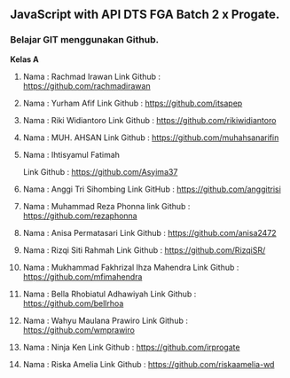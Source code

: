 ## JavaScript with API DTS FGA Batch 2 x Progate.

<h3>Belajar GIT menggunakan Github.</h3>

**Kelas A**

1. Nama : Rachmad Irawan
   Link Github : https://github.com/rachmadirawan

2. Nama : Yurham Afif
   Link Github : https://github.com/itsapep

3. Nama : Riki Widiantoro
   Link Github : https://github.com/rikiwidiantoro

4. Nama : MUH. AHSAN
   Link Github : https://github.com/muhahsanarifin

5. Nama : Ihtisyamul Fatimah

   Link Github : https://github.com/Asyima37

6. Nama : Anggi Tri Sihombing
   Link GitHub : https://github.com/anggitrisi

7. Nama : Muhammad Reza Phonna
   link Github : https://github.com/rezaphonna

8. Nama : Anisa Permatasari
   Link Github : https://github.com/anisa2472

9. Nama : Rizqi Siti Rahmah
   Link Github : https://github.com/RizqiSR/
10. Nama : Mukhammad Fakhrizal Ihza Mahendra
    Link Github : https://github.com/mfimahendra
11. Nama : Bella Rhobiatul Adhawiyah
    Link Github : https://github.com/bellrhoa

12. Nama : Wahyu Maulana Prawiro
    Link Github : https://github.com/wmprawiro

13. Nama : Ninja Ken
    Link Github : https://github.com/irprogate

14. Nama : Riska Amelia
    Link Github : https://github.com/riskaamelia-wd
